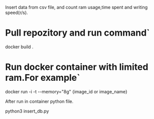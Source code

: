Insert data from csv file, and count ram usage,time spent and writing speed(r/s).

# Pull repozitory and run command`

docker build .

# Run docker container with limited ram.For example`

docker run -i -t --memory="8g" {image_id or image_name}

After run in container python file.

python3 insert_db.py
